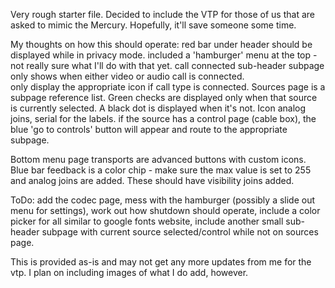 Very rough starter file.  Decided to include the VTP for those of us that are asked to mimic the Mercury.  Hopefully, it'll save
someone some time.

My thoughts on how this should operate:
red bar under header should be displayed while in privacy mode.
included a 'hamburger' menu at the top - not really sure what I'll do with that yet.
call connected sub-header subpage only shows when either video or audio call is connected.  
  only display the appropriate icon if call type is connected. 
Sources page is a subpage reference list.  Green checks are displayed only when that source is 
  currently selected.  A black dot is displayed when it's not.  Icon analog joins, serial for the labels.
  if the source has a control page (cable box), the blue 'go to controls' button will appear and route to 
  the appropriate subpage.  
  
Bottom menu page transports are advanced buttons with custom icons.  Blue bar feedback is a color chip - 
  make sure the max value is set to 255 and analog joins are added.  These should have visibility joins added.
  
ToDo:
  add the codec page,
  mess with the hamburger (possibly a slide out menu for settings),
  work out how shutdown should operate,
  include a color picker for all similar to google fonts website,
  include another small sub-header subpage with current source selected/control while not on sources page.
  
  
This is provided as-is and may not get any more updates from me for the vtp.  I plan on including images of what I do add, however.
  
  
